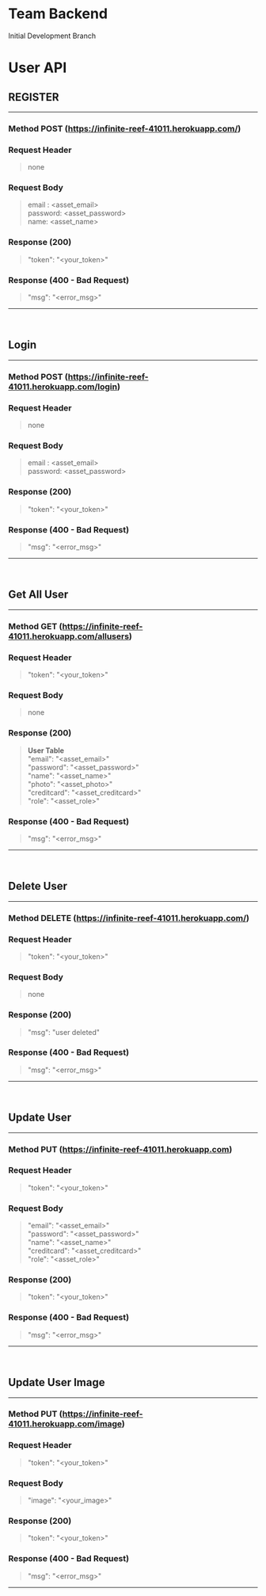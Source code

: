 # Team Backend

Initial Development Branch

# User API
## REGISTER
---
### Method POST (https://infinite-reef-41011.herokuapp.com/) 
### Request Header
> none
### Request Body
>email : <asset_email> <br>password: <asset_password> <br>name: <asset_name><br>
### Response (200)
>"token": "<your_token>"
### Response (400 - Bad Request)
>"msg": "<error_msg>"
---
<br>

## Login
---
### Method POST  (https://infinite-reef-41011.herokuapp.com/login)
### Request Header
> none
### Request Body
>email : <asset_email> <br>password: <asset_password>
### Response (200)
>"token": "<your_token>"
### Response (400 - Bad Request)
>"msg": "<error_msg>"
---
<br>

## Get All User
---
### Method GET (https://infinite-reef-41011.herokuapp.com/allusers)
### Request Header
> "token": "<your_token>"
### Request Body
> none
### Response (200)
>**User Table** <br>"email": "<asset_email>"<br> "password": "<asset_password>" <br> "name": "<asset_name>" <br> "photo": "<asset_photo>"<br>"creditcard": "<asset_creditcard>"<br>"role": "<asset_role>"
### Response (400 - Bad Request)
>"msg": "<error_msg>"
---
<br>

## Delete User
---
### Method DELETE (https://infinite-reef-41011.herokuapp.com/)
### Request Header
> "token": "<your_token>"
### Request Body
> none
### Response (200)
>"msg": "user deleted"
### Response (400 - Bad Request)
>"msg": "<error_msg>"
---
<br>

## Update User
---
### Method PUT (https://infinite-reef-41011.herokuapp.com)
### Request Header
> "token": "<your_token>"
### Request Body
> "email": "<asset_email>"<br> "password": "<asset_password>" <br> "name": "<asset_name>" <br> "creditcard": "<asset_creditcard>"<br>"role": "<asset_role>" 
### Response (200)
> "token": "<your_token>"
### Response (400 - Bad Request)
>"msg": "<error_msg>"
---
<br>

## Update User Image
---
### Method PUT (https://infinite-reef-41011.herokuapp.com/image)
### Request Header
> "token": "<your_token>"
### Request Body
> "image": "<your_image>"
### Response (200)
> "token": "<your_token>"
### Response (400 - Bad Request)
>"msg": "<error_msg>"
---
<br>